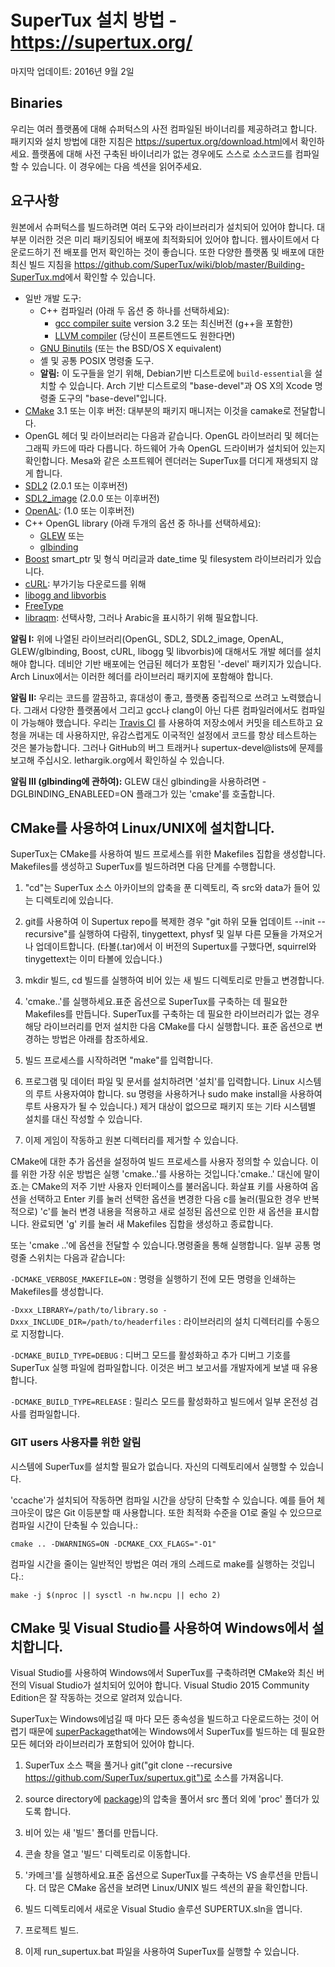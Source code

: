 SuperTux 설치 방법 - <https://supertux.org/>
====================================================================
마지막 업데이트: 2016년 9월 2일

Binaries
--------

우리는 여러 플랫폼에 대해 슈퍼턱스의 사전 컴파일된 바이너리를 제공하려고 합니다.
패키지와 설치 방법에 대한 지침은 <https://supertux.org/download.html>에서 확인하세요.
플랫폼에 대해 사전 구축된 바이너리가 없는 경우에도 스스로 소스코드를 컴파일할 수 있습니다.
이 경우에는 다음 섹션을 읽어주세요.

요구사항
------------

원본에서 슈퍼턱스를 빌드하려면 여러 도구와 라이브러리가 설치되어 있어야 합니다.
대부분 이러한 것은 미리 패키징되어 배포에 최적화되어 있어야 합니다.
웹사이트에서 다운로드하기 전 배포를 먼저 확인하는 것이 좋습니다.
또한 다양한 플랫폼 및 배포에 대한 최신 빌드 지침을
<https://github.com/SuperTux/wiki/blob/master/Building-SuperTux.md>에서 확인할 수 있습니다.

* 일반 개발 도구:
  - C++ 컴파일러 (아래 두 옵션 중 하나를 선택하세요):
    + [gcc compiler suite](http://gcc.gnu.org) version 3.2 또는 최신버전 (g++을 포함한)
    + [LLVM compiler](http://llvm.org/) (당신이 프론트엔드도 원한다면)
  - [GNU Binutils](http://www.gnu.org/software/binutils) (또는 the BSD/OS X equivalent)
  - 셸 및 공통 POSIX 명령줄 도구.
  - **알림:** 이 도구들을 얻기 위해, Debian기반 디스트로에 `build-essential`을 설치할 수 있습니다.
    Arch 기반 디스트로의 "base-devel"과 OS X의 Xcode 명령줄 도구의 "base-devel"입니다.
* [CMake](http://www.cmake.org/) 3.1 또는 이후 버전: 대부분의 패키지 매니저는 이것을 camake로 전달합니다.
* OpenGL 헤더 및 라이브러리는 다음과 같습니다. OpenGL 라이브러리 및 헤더는 그래픽 카드에 따라 다릅니다.
  하드웨어 가속 OpenGL 드라이버가 설치되어 있는지 확인합니다.
  Mesa와 같은 소프트웨어 렌더러는 SuperTux를 더디게 재생되지 않게 합니다.
* [SDL2](http://www.libsdl.org) (2.0.1 또는 이후버전)
* [SDL2_image](http://www.libsdl.org/projects/SDL_image) (2.0.0 또는 이후버전)
* [OpenAL](http://www.openal.org): (1.0 또는 이후버전)
* C++ OpenGL library (아래 두개의 옵션 중 하나를 선택하세요):
  - [GLEW](http://glew.sourceforge.net/) 또는
  - [glbinding](https://github.com/hpicgs/glbinding)
* [Boost](http://www.boost.org) smart_ptr 및 형식 머리글과 date_time 및 filesystem 라이브러리가 있습니다.
* [cURL](http://curl.haxx.se/libcurl/): 부가기능 다운로드를 위해
* [libogg and libvorbis](https://www.xiph.org/)
* [FreeType](https://www.freetype.org/)
* [libraqm](https://github.com/HOST-Oman/libraqm): 선택사항, 그러나 Arabic을 표시하기 위해 필요합니다.

**알림 I:** 위에 나열된 라이브러리(OpenGL, SDL2, SDL2_image, OpenAL, GLEW/glbinding, Boost,
cURL, libogg 및 libvorbis)에 대해서도 개발 헤더를 설치해야 합니다. 데비안 기반 배포에는 언급된 헤더가 포함된
'-devel' 패키지가 있습니다. Arch Linux에서는 이러한 헤더를 라이브러리 패키지에 포함해야 합니다.

**알림 II:** 우리는 코드를 깔끔하고, 휴대성이 좋고, 플랫폼 중립적으로 쓰려고 노력했습니다. 그래서 다양한 플랫폼에서
그리고 gcc나 clang이 아닌 다른 컴파일러에서도 컴파일이 가능해야 했습니다. 우리는 [Travis CI](https://travis-ci.org/)
를 사용하여 저장소에서 커밋을 테스트하고 요청을 꺼내는 데 사용하지만, 유감스럽게도 이국적인 설정에서 코드를 항상
테스트하는 것은 불가능합니다. 그러나 GitHub의 버그 트래커나 supertux-devel@lists에 문제를 보고해 주십시오.
lethargik.org에서 확인하실 수 있습니다.

**알림 III (glbinding에 관하여):** GLEW 대신 glbinding을 사용하려면 -DGLBINDING_ENABLEED=ON 플래그가 있는 'cmake'를 호출합니다.

CMake를 사용하여 Linux/UNIX에 설치합니다.
---------------------------------------

SuperTux는 CMake를 사용하여 빌드 프로세스를 위한 Makefiles 집합을 생성합니다.
Makefiles를 생성하고 SuperTux를 빌드하려면 다음 단계를 수행합니다.

1. "cd"는 SuperTux 소스 아카이브의 압축을 푼 디렉토리,
   즉 src와 data가 들어 있는 디렉토리에 있습니다.
   
2. git를 사용하여 이 Supertux repo를 복제한 경우 "git 하위 모듈 업데이트
   --init --recursive"를 실행하여 다람쥐, tinygettext, physf 및 일부 다른 모듈을 가져오거나 업데이트합니다.
   (타볼(.tar)에서 이 버전의 Supertux를 구했다면, squirrel와 tinygettext는 이미 타볼에 있습니다.)

3. mkdir 빌드, cd 빌드를 실행하여 비어 있는 새 빌드 디렉토리로 만들고 변경합니다.

4. 'cmake..'를 실행하세요.표준 옵션으로 SuperTux를 구축하는 데 필요한 Makefiles를 만듭니다.
    SuperTux를 구축하는 데 필요한 라이브러리가 없는 경우 해당 라이브러리를 먼저 설치한 다음 CMake를 다시 실행합니다.
    표준 옵션으로 변경하는 방법은 아래를 참조하세요.

5. 빌드 프로세스를 시작하려면 "make"를 입력합니다.

6. 프로그램 및 데이터 파일 및 문서를 설치하려면 '설치'를 입력합니다. Linux 시스템의 루트 사용자여야 합니다.
   su 명령을 사용하거나 sudo make install을 사용하여 루트 사용자가 될 수 있습니다.) 제거 대상이 없으므로 패키지
   또는 기타 시스템별 설치를 대신 작성할 수 있습니다.

7. 이제 게임이 작동하고 원본 디렉터리를 제거할 수 있습니다.

CMake에 대한 추가 옵션을 설정하여 빌드 프로세스를 사용자 정의할 수 있습니다. 이를 위한 가장 쉬운 방법은
실행 'cmake..'를 사용하는 것입니다.'cmake..' 대신에 말이죠.는 CMake의 저주 기반 사용자 인터페이스를 불러옵니다.
화살표 키를 사용하여 옵션을 선택하고 Enter 키를 눌러 선택한 옵션을 변경한 다음 c를 눌러(필요한 경우 반복적으로)
'c'를 눌러 변경 내용을 적용하고 새로 설정된 옵션으로 인한 새 옵션을 표시합니다. 완료되면 'g' 키를 눌러
새 Makefiles 집합을 생성하고 종료합니다.

또는 'cmake ..'에 옵션을 전달할 수 있습니다.명령줄을 통해 실행합니다. 일부 공통 명령줄 스위치는 다음과 같습니다:

`-DCMAKE_VERBOSE_MAKEFILE=ON`
: 명령을 실행하기 전에 모든 명령을 인쇄하는 Makefiles를 생성합니다.

`-Dxxx_LIBRARY=/path/to/library.so -Dxxx_INCLUDE_DIR=/path/to/headerfiles`
: 라이브러리의 설치 디렉터리를 수동으로 지정합니다.

`-DCMAKE_BUILD_TYPE=DEBUG`
: 디버그 모드를 활성화하고 추가 디버그 기호를 SuperTux 실행 파일에 컴파일합니다.
  이것은 버그 보고서를 개발자에게 보낼 때 유용합니다.

`-DCMAKE_BUILD_TYPE=RELEASE`
: 릴리스 모드를 활성화하고 빌드에서 일부 온전성 검사를 컴파일합니다.


### GIT users 사용자를 위한 알림

시스템에 SuperTux를 설치할 필요가 없습니다.
자신의 디렉토리에서 실행할 수 있습니다.

'ccache'가 설치되어 작동하면 컴파일 시간을 상당히 단축할 수 있습니다.
예를 들어 체크아웃이 많은 Git 이등분할 때 사용합니다.
또한 최적화 수준을 O1로 줄일 수 있으므로 컴파일 시간이 단축될 수 있습니다.:
```
cmake .. -DWARNINGS=ON -DCMAKE_CXX_FLAGS="-O1"
```

컴파일 시간을 줄이는 일반적인 방법은 여러 개의 스레드로 make를 실행하는 것입니다.:
```
make -j $(nproc || sysctl -n hw.ncpu || echo 2)
```


CMake 및 Visual Studio를 사용하여 Windows에서 설치합니다.
------------------------------------------------------
Visual Studio를 사용하여 Windows에서 SuperTux를 구축하려면 CMake와 최신 버전의 Visual Studio가 설치되어
있어야 합니다. Visual Studio 2015 Community Edition은 잘 작동하는 것으로 알려져 있습니다.

SuperTux는 Windows에넘길 때 마다 모든 종속성을 빌드하고 다운로드하는 것이 어렵기 때문에
[superPackage](https://download.supertux.org/builddep/)that에는 Windows에서 SuperTux를
빌드하는 데 필요한 모든 헤더와 라이브러리가 포함되어 있어야 합니다.

1. SuperTux 소스 팩을 풀거나 git("git clone --recursive https://github.com/SuperTux/supertux.git")로 소스를 가져옵니다.

2. source directory에 [package](https://download.supertux.org/builddep/))의 압축을 풀어서 src 폴더 외에
   'proc' 폴더가 있도록 합니다.

3. 비어 있는 새 '빌드' 폴더를 만듭니다.

4. 콘솔 창을 열고 '빌드' 디렉토리로 이동합니다.

5. '카메크'를 실행하세요.표준 옵션으로 SuperTux를 구축하는 VS 솔루션을 만듭니다.
더 많은 CMake 옵션을 보려면 Linux/UNIX 빌드 섹션의 끝을 확인합니다.

5. 빌드 디렉토리에서 새로운 Visual Studio 솔루션 SUPERTUX.sln을 엽니다.

6. 프로젝트 빌드.

7. 이제 run_supertux.bat 파일을 사용하여 SuperTux를 실행할 수 있습니다.
